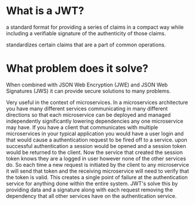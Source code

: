 # What is a JWT?

a standard format for providing a series of claims in a compact way while including a verifiable signature of the authenticity of those claims.

standardizes certain claims that are a part of common operations.

# What problem does it solve?

When combined with JSON Web Encryption (JWE) and JSON Web Signatures (JWS) it can provide secure solutions to many problems.

Very useful in the context of microservices. In a microservices architecture you have many different services communicating in many different directions so that each microservice can be deployed and managed independently significantly lowering dependencies any one microservice may have. If you have a client that communicates with multiple microservices in your typical application you would have a user login and that would cause a authentication request to be fired off to a service. upon successful authentication a session would be opened and a session token would be returned to the client. Now the service that created the session token knows they are a logged in user however none of the other services do. So each time a new request is initiated by the client to any microservice it will send that token and the receiving microservice will need to verify that the token is valid. This creates a single point of failure at the authentication service for anything done within the entire system. JWT's solve this by providing data and a signature along with each request removing the dependency that all other services have on the authentication service.
